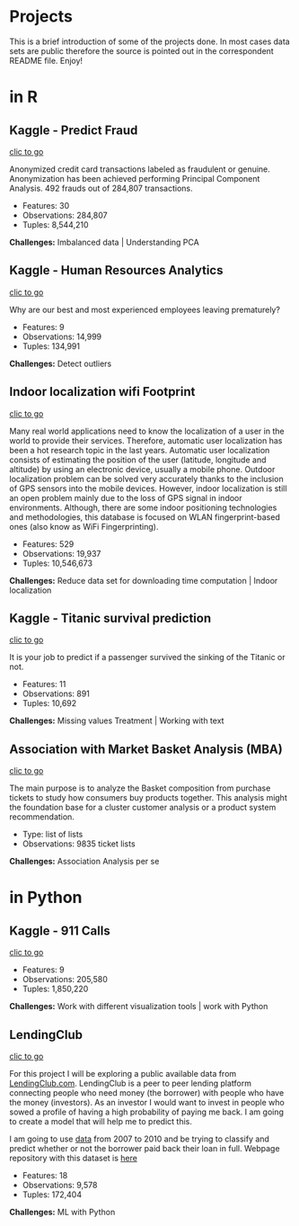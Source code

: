 Projects
================

This is a brief introduction of some of the projects done. In most cases data sets are public therefore the source is pointed out in the correspondent README file. Enjoy!

in R
====

Kaggle - Predict Fraud
----------------------

[clic to go](https://github.com/raquelredo/Projects/tree/master/Kaggle%20-%20Predict%20Fraud)

Anonymized credit card transactions labeled as fraudulent or genuine. Anonymization has been achieved performing Principal Component Analysis. 492 frauds out of 284,807 transactions.

-   Features: 30
-   Observations: 284,807
-   Tuples: 8,544,210

**Challenges:** Imbalanced data | Understanding PCA

Kaggle - Human Resources Analytics
----------------------------------

[clic to go](https://github.com/raquelredo/Projects/tree/master/Kaggle%20-%20Human%20Resources%20Analytics)

Why are our best and most experienced employees leaving prematurely?

-   Features: 9
-   Observations: 14,999
-   Tuples: 134,991

**Challenges:** Detect outliers

Indoor localization wifi Footprint
----------------------------------

[clic to go](https://github.com/raquelredo/Projects/tree/master/Indoor%20localization%20Wifi%20Footprint)

Many real world applications need to know the localization of a user in the world to provide their services. Therefore, automatic user localization has been a hot research topic in the last years. Automatic user localization consists of estimating the position of the user (latitude, longitude and altitude) by using an electronic device, usually a mobile phone. Outdoor localization problem can be solved very accurately thanks to the inclusion of GPS sensors into the mobile devices. However, indoor localization is still an open problem mainly due to the loss of GPS signal in indoor environments. Although, there are some indoor positioning technologies and methodologies, this database is focused on WLAN fingerprint-based ones (also know as WiFi Fingerprinting).

-   Features: 529
-   Observations: 19,937
-   Tuples: 10,546,673

**Challenges:** Reduce data set for downloading time computation | Indoor localization

Kaggle - Titanic survival prediction
------------------------------------

[clic to go](https://github.com/raquelredo/Projects/tree/master/Kaggle%20-%20Titanic%20survival%20prediction)

It is your job to predict if a passenger survived the sinking of the Titanic or not.

-   Features: 11
-   Observations: 891
-   Tuples: 10,692

**Challenges:** Missing values Treatment | Working with text

Association with Market Basket Analysis (MBA)
---------------------------------------------

[clic to go](https://github.com/raquelredo/Projects/tree/master/Association%20-%20Market%20Basket%20analysis)

The main purpose is to analyze the Basket composition from purchase tickets to study how consumers buy products together. This analysis might the foundation base for a cluster customer analysis or a product system recommendation.

-   Type: list of lists
-   Observations: 9835 ticket lists

**Challenges:** Association Analysis per se

in Python
=========

Kaggle - 911 Calls
------------------

[clic to go](https://github.com/raquelredo/Projects/tree/master/Kaggle%20-%20911%20Calls%20Data%20exploration)

-   Features: 9
-   Observations: 205,580
-   Tuples: 1,850,220

**Challenges:** Work with different visualization tools | work with Python

LendingClub
-----------

[clic to go](https://github.com/raquelredo/Projects/tree/master/LendingClub)

For this project I will be exploring a public available data from [LendingClub.com](https://www.lendingclub.com/). LendingClub is a peer to peer lending platform connecting people who need money (the borrower) with people who have the money (investors). As an investor I would want to invest in people who sowed a profile of having a high probability of paying me back. I am going to create a model that will help me to predict this.

I am going to use [data](../inputs/loan_data.csv) from 2007 to 2010 and be trying to classify and predict whether or not the borrower paid back their loan in full. Webpage repository with this dataset is [here](https://www.lendingclub.com/info/download-data.action)

-   Features: 18
-   Observations: 9,578
-   Tuples: 172,404

**Challenges:** ML with Python
